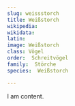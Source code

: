 ```yaml
---
slug: weissstorch
title: Weißstorch
wikipedia: 
wikidata: 
latin:
image: Weißstorch
class: Vögel
order:  Schreitvögel
family:  Störche
species:  Weißstorch

---
```


I am content.
